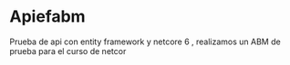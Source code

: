 # Apiefabm
Prueba de api con entity framework y netcore 6 , realizamos un ABM de prueba para el curso de netcor
